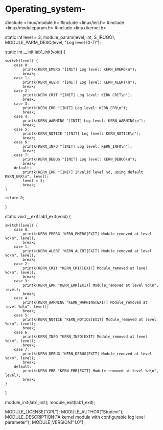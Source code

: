 # Operating_system-

#include <linux/module.h>
#include <linux/init.h>
#include <linux/moduleparam.h>
#include <linux/kernel.h>


static int level = 3;
module_param(level, int, S_IRUGO);
MODULE_PARM_DESC(level, "Log level (0-7)");


static int __init lab1_init(void)
{
    
    switch(level) {
        case 0:
            printk(KERN_EMERG "[INIT] Log level: KERN_EMERG\n");
            break;
        case 1:
            printk(KERN_ALERT "[INIT] Log level: KERN_ALERT\n");
            break;
        case 2:
            printk(KERN_CRIT "[INIT] Log level: KERN_CRIT\n");
            break;
        case 3:
            printk(KERN_ERR "[INIT] Log level: KERN_ERR\n");
            break;
        case 4:
            printk(KERN_WARNING "[INIT] Log level: KERN_WARNING\n");
            break;
        case 5:
            printk(KERN_NOTICE "[INIT] Log level: KERN_NOTICE\n");
            break;
        case 6:
            printk(KERN_INFO "[INIT] Log level: KERN_INFO\n");
            break;
        case 7:
            printk(KERN_DEBUG "[INIT] Log level: KERN_DEBUG\n");
            break;
        default:
            printk(KERN_ERR "[INIT] Invalid level %d, using default KERN_ERR\n", level);
            level = 3;
            break;
    }
   
    return 0;
}


static void __exit lab1_exit(void)
{
    
    switch(level) {
        case 0:
            printk(KERN_EMERG "KERN_EMERG[EXIT] Module_removed at level %d\n", level);
            break;
        case 1:
            printk(KERN_ALERT "KERN_ALERT[EXIT] Module_removed at level %d\n", level);
            break;
        case 2:
            printk(KERN_CRIT "KERN_CRIT[EXIT] Module_removed at level %d\n", level);
            break;
        case 3:
            printk(KERN_ERR "KERN_ERR[EXIT] Module_removed at level %d\n", level);
            break;
        case 4:
            printk(KERN_WARNING "KERN_WARNING[EXIT] Module_removed at level %d\n", level);
            break;
        case 5:
            printk(KERN_NOTICE "KERN_NOTICE[EXIT] Module_removed at level %d\n", level);
            break;
        case 6:
            printk(KERN_INFO "KERN_INFO[EXIT] Module_removed at level %d\n", level);
            break;
        case 7:
            printk(KERN_DEBUG "KERN_DEBUG[EXIT] Module_removed at level %d\n", level);
            break;
        default:
            printk(KERN_ERR "KERN_ERR[EXIT] Module_removed at level %d\n", level);
            break;
    }
}

module_init(lab1_init);
module_exit(lab1_exit);

MODULE_LICENSE("GPL");
MODULE_AUTHOR("Student");
MODULE_DESCRIPTION("A kernel module with configurable log level parameter");
MODULE_VERSION("1.0");
